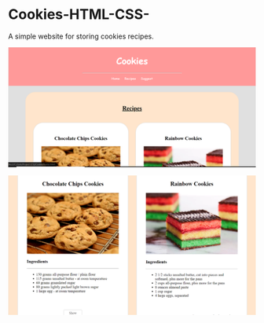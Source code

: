 # Cookies-HTML-CSS-
A simple website for storing cookies recipes.

![Cookies](https://github.com/ltta18/Cookies-HTML-CSS-/blob/master/intro1.PNG)


![Cookies2](https://github.com/ltta18/Cookies-HTML-CSS-/blob/master/intro2.PNG)
